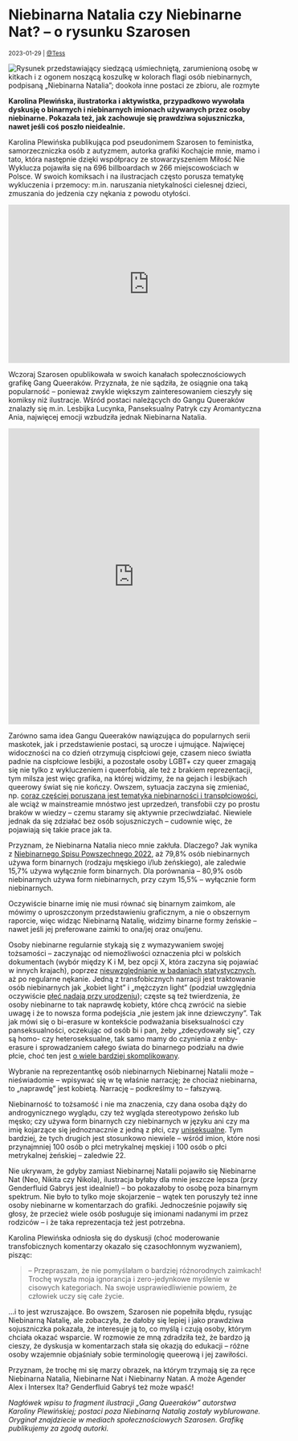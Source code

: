 # Niebinarna Natalia czy Niebinarne Nat? – o rysunku Szarosen

<small>2023-01-29 | [@Tess](/@Tess)</small>

![Rysunek przedstawiający siedzącą uśmiechniętą, zarumienioną osobę w kitkach i z ogonem noszącą koszulkę w kolorach flagi osób niebinarnych, podpisaną „Niebinarna Natalia”; dookoła inne postaci ze zbioru, ale rozmyte](/img-local/blog/niebinarna-natalia.jpg)

**Karolina Plewińska, ilustratorka i aktywistka, przypadkowo wywołała dyskusję o binarnych i niebinarnych imionach używanych przez osoby niebinarne. Pokazała też, jak zachowuje się prawdziwa sojuszniczka, nawet jeśli coś poszło nieidealnie.**

Karolina Plewińska publikująca pod pseudonimem Szarosen to feministka, samorzeczniczka osób z autyzmem, autorka grafiki Kochajcie mnie, mamo i tato, która następnie dzięki współpracy ze stowarzyszeniem Miłość Nie Wyklucza pojawiła się na 696 billboardach w 266 miejscowościach w Polsce. W swoich komiksach i na ilustracjach często porusza tematykę wykluczenia i przemocy: m.in. naruszania nietykalności cielesnej dzieci, zmuszania do jedzenia czy nękania z powodu otyłości.

<p class="text-center"><iframe width="560" height="315" src="https://www.youtube.com/embed/FBDstqeVk5A" title="YouTube video player" frameborder="0" allow="accelerometer; autoplay; clipboard-write; encrypted-media; gyroscope; picture-in-picture; web-share" allowfullscreen></iframe></p>

Wczoraj Szarosen opublikowała w swoich kanałach społecznościowych grafikę Gang Queeraków. Przyznała, że nie sądziła, że osiągnie ona taką popularność – ponieważ zwykle większym zainteresowaniem cieszyły się komiksy niż ilustracje. Wśród postaci należących do Gangu Queeraków znalazły się m.in. Lesbijka Lucynka, Panseksualny Patryk czy Aromantyczna Ania, najwięcej emocji wzbudziła jednak Niebinarna Natalia. 

<p class="text-center"><iframe src="https://www.facebook.com/plugins/post.php?href=https%3A%2F%2Fwww.facebook.com%2Fszarosen%2Fposts%2F731911381624331&show_text=true&width=500" width="500" height="589" style="border:none;overflow:hidden" scrolling="no" frameborder="0" allowfullscreen="true" allow="autoplay; clipboard-write; encrypted-media; picture-in-picture; web-share"></iframe></p>

Zarówno sama idea Gangu Queeraków nawiązująca do popularnych serii maskotek, jak i przedstawienie postaci, są urocze i ujmujące. Najwięcej widoczności na co dzień otrzymują cispłciowi geje, czasem nieco światła padnie na cispłciowe lesbijki, a pozostałe osoby LGBT+ czy queer zmagają się nie tylko z wykluczeniem i queerfobią, ale też z brakiem reprezentacji, tym milsza jest więc grafika, na której widzimy, że na gejach i lesbijkach queerowy świat się nie kończy. Owszem, sytuacja zaczyna się zmieniać, np. [coraz częściej poruszana jest tematyka niebinarności i transpłciowości](https://zaimki.pl/blog/popkultura-niebinarno%C5%9B%C4%87), ale wciąż w mainstreamie mnóstwo jest uprzedzeń, transfobii czy po prostu braków w wiedzy – czemu staramy się aktywnie przeciwdziałać. Niewiele jednak da się zdziałać bez osób sojuszniczych – cudownie więc, że pojawiają się takie prace jak ta.

Przyznam, że Niebinarna Natalia nieco mnie zakłuła. Dlaczego? Jak wynika z [Niebinarnego Spisu Powszechnego 2022](https://zaimki.pl/blog/spis-2022#rodzaj-gramatyczny-u%C5%BCywany-w-mowie), aż 79,8% osób niebinarnych używa form binarnych (rodzaju męskiego i/lub żeńskiego), ale zaledwie 15,7% używa wyłącznie form binarnych. Dla porównania – 80,9% osób niebinarnych używa form niebinarnych, przy czym 15,5% – wyłącznie form niebinarnych. 

Oczywiście binarne imię nie musi równać się binarnym zaimkom, ale mówimy o uproszczonym przedstawieniu graficznym, a nie o obszernym raporcie, więc widząc Niebinarną Natalię, widzimy binarne formy żeńskie – nawet jeśli jej preferowane zaimki to ona/jej oraz onu/jenu. 

Osoby niebinarne regularnie stykają się z wymazywaniem swojej tożsamości – zaczynając od niemożliwości oznaczenia płci w polskich dokumentach (wybór między K i M, bez opcji X, która zaczyna się pojawiać w innych krajach), poprzez [nieuwzględnianie w badaniach statystycznych](https://zaimki.pl/formularze), aż po regularne nękanie. Jedną z transfobicznych narracji jest traktowanie osób niebinarnych jak „kobiet light” i „mężczyzn light” (podział uwzględnia oczywiście [płeć nadają przy urodzeniu](https://zaimki.pl/blog/afab-amab)); częste są też twierdzenia, że osoby niebinarne to tak naprawdę kobiety, które chcą zwrócić na siebie uwagę i że to nowsza forma podejścia „nie jestem jak inne dziewczyny”. Tak jak mówi się o bi-erasure w kontekście podważania biseksualności czy panseksualności, oczekując od osób bi i pan, żeby „zdecydowały się”, czy są homo- czy heteroseksualne, tak samo mamy do czynienia z enby-erasure i sprowadzaniem całego świata do binarnego podziału na dwie płcie, choć ten jest [o wiele bardziej skomplikowany](https://zaimki.pl/blog/ile-jest-p%C5%82ci).

Wybranie na reprezentantkę osób niebinarnych Niebinarnej Natalii może – nieświadomie – wpisywać się w tę właśnie narrację; że chociaż niebinarna, to „naprawdę” jest kobietą. Narrację – podkreślmy to – fałszywą. 

Niebinarność to tożsamość i nie ma znaczenia, czy dana osoba dąży do androgynicznego wyglądu, czy też wygląda stereotypowo żeńsko lub męsko; czy używa form binarnych czy niebinarnych w języku ani czy ma imię kojarzące się jednoznacznie z jedną z płci, czy [uniseksualne](https://zaimki.pl/blog/imiona-unisex-pesel). Tym bardziej, że tych drugich jest stosunkowo niewiele – wśród imion, które nosi przynajmniej 100 osób o płci metrykalnej męskiej i 100 osób o płci metrykalnej żeńskiej – zaledwie 22. 

Nie ukrywam, że gdyby zamiast Niebinarnej Natalii pojawiło się Niebinarne Nat (Neo, Nikita czy Nikola), ilustracja byłaby dla mnie jeszcze lepsza (przy Genderfluid Gabryś jest idealnie!) – bo pokazałoby to osobę poza binarnym spektrum. Nie było to tylko moje skojarzenie – wątek ten poruszyły też inne osoby niebinarne w komentarzach do grafiki. Jednocześnie pojawiły się głosy, że przecież wiele osób posługuje się imionami nadanymi im przez rodziców – i że taka reprezentacja też jest potrzebna. 

Karolina Plewińska odniosła się do dyskusji (choć moderowanie transfobicznych komentarzy okazało się czasochłonnym wyzwaniem), pisząc:

> – Przepraszam, że nie pomyślałam o bardziej różnorodnych zaimkach! Trochę wyszła moja ignorancja i zero-jedynkowe myślenie w cisowych kategoriach. Na swoje usprawiedliwienie powiem, że człowiek uczy się całe życie.

…i to jest wzruszające. Bo owszem, Szarosen nie popełniła błędu, rysując Niebinarną Natalię, ale zobaczyła, że dałoby się lepiej i jako prawdziwa sojuszniczka pokazała, że interesuje ją to, co myślą i czują osoby, którym chciała okazać wsparcie. W rozmowie ze mną zdradziła też, że bardzo ją cieszy, że dyskusja w komentarzach stała się okazją do edukacji – różne osoby wzajemnie objaśniały sobie terminologię queerową i jej zawiłości. 

Przyznam, że trochę mi się marzy obrazek, na którym trzymają się za ręce Niebinarna Natalia, Niebinarne Nat i Niebinarny Natan. A może Agender Alex i Intersex Ita? Genderfluid Gabryś też może wpaść!

_Nagłówek wpisu to fragment ilustracji „Gang Queeraków” autorstwa Karoliny Plewińskiej; postaci poza Niebinarną Natalią zostały wyblurowane. Oryginał znajdziecie w mediach społecznościowych Szarosen. Grafikę publikujemy za zgodą autorki._
